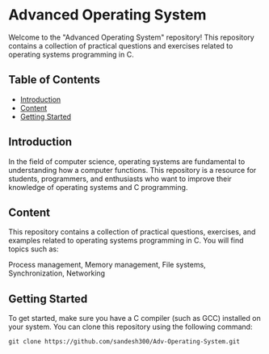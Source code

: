 # Advanced Operating System

Welcome to the "Advanced Operating System" repository! This repository contains a collection of practical questions and exercises related to operating systems programming in C.

## Table of Contents

- [Introduction](#introduction)
- [Content](#content)
- [Getting Started](#getting-started)


## Introduction

In the field of computer science, operating systems are fundamental to understanding how a computer functions. This repository is a resource for students, programmers, and enthusiasts who want to improve their knowledge of operating systems and C programming.

## Content
This repository contains a collection of practical questions, exercises, and examples related to operating systems programming in C. You will find topics such as:

Process management, 
Memory management, 
File systems, 
Synchronization, 
Networking

## Getting Started

To get started, make sure you have a C compiler (such as GCC) installed on your system. You can clone this repository using the following command:

```shell
git clone https://github.com/sandesh300/Adv-Operating-System.git
